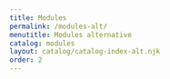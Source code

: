 ```yaml
---
title: Modules
permalink: /modules-alt/
menutitle: Modules alternative
catalog: modules
layout: catalog/catalog-index-alt.njk
order: 2
---
```


